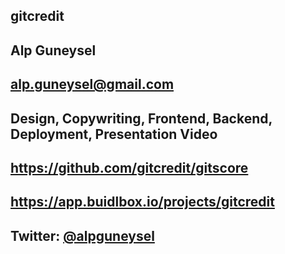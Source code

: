 ## gitcredit

## Alp Guneysel

## alp.guneysel@gmail.com

## Design, Copywriting, Frontend, Backend, Deployment, Presentation Video

## https://github.com/gitcredit/gitscore

## https://app.buidlbox.io/projects/gitcredit

## Twitter: [@alpguneysel](https://twitter.com/alpguneysel)